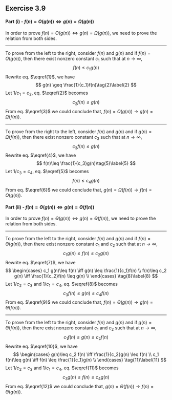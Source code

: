 ## Exercise 3.9

#### Part (i) - $f(n) = O(g(n)) \iff g(n) = \Omega(g(n))$

In order to prove $f(n) = O(g(n)) \iff g(n) = \Omega(g(n))$, we need to prove the relation from both sides. 

---

To prove from the left to the right, consider $f(n)$ and $g(n)$ and if $f(n) = O(g(n))$, then there exist nonzero constant $c_1$ such that at $n\to \infty$, 
$$
f(n)\leq c_1 g(n)\tag{1}\label{1}
$$
Rewrite eq. $\eqref{1}$, we have
$$
g(n) \geq \frac{1}{c_1}f(n)\tag{2}\label{2}
$$
Let $1/c_1 = c_2$, eq. $\eqref{2}$ becomes
$$
c_2f(n)\leq  g(n)  \tag{3}\label{3}
$$
From eq. $\eqref{3}$ we could conclude that, $f(n) = O(g(n))\to g(n) = \Omega(f(n))$. 

---

To prove from the right to the left, consider $f(n)$​ and $g(n)$​ and if $g(n) = \Omega(f(n))$​, then there exist nonzero constant $c_3$​ such that at $n\to \infty$​, 
$$
c_3f(n)\leq  g(n)  \tag{4}\label{4}
$$
Rewrite eq. $\eqref{4}$, we have
$$
f(n)\leq  \frac{1}{c_3}g(n)\tag{5}\label{5}
$$
Let $1/c_3 = c_4$, eq. $\eqref{5}$ becomes
$$
f(n)\leq  c_4g(n)  \tag{6}\label{6}
$$
From eq. $\eqref{6}$ we could conclude that, $g(n) = \Omega(f(n))\to f(n) = O(g(n))$. 

#### Part (ii) - $f(n) = \Theta(g(n)) \iff g(n) = \Theta(f(n))$

In order to prove $f(n) = \Theta(g(n)) \iff g(n) = \Theta(f(n))$, we need to prove the relation from both sides. 

---

To prove from the left to the right, consider $f(n)$ and $g(n)$ and if $f(n) = \Theta(g(n))$, then there exist nonzero constant $c_1$ and $c_2$ such that at $n\to \infty$, 
$$
c_1 g(n)\leq f(n)\leq c_2 g(n)\tag{7}\label{7}
$$
Rewrite eq. $\eqref{7}$, we have
$$
\begin{cases}
c_1 g(n)\leq f(n) \iff g(n) \leq \frac{1}{c_1}f(n) \\
f(n)\leq c_2 g(n) \iff \frac{1}{c_2}f(n) \leq g(n) \\
\end{cases} \tag{8}\label{8}
$$
Let $1/c_2 = c_3$ and $1/c_1 = c_4$, eq. $\eqref{8}$ becomes
$$
c_3f(n)\leq  g(n) \leq c_4f(n) \tag{9}\label{9}
$$
From eq. $\eqref{9}$ we could conclude that, $f(n) = \Theta(g(n))\to g(n) = \Theta(f(n))$. 

---

To prove from the left to the right, consider $f(n)$ and $g(n)$ and if $g(n) = \Theta(f(n))$, then there exist nonzero constant $c_1$ and $c_2$ such that at $n\to \infty$, 
$$
c_1 f(n)\leq g(n)\leq c_2 f(n)\tag{10}\label{10}
$$
Rewrite eq. $\eqref{10}$, we have
$$
\begin{cases}
g(n)\leq c_2 f(n) \iff \frac{1}{c_2}g(n) \leq f(n) \\
c_1 f(n)\leq g(n) \iff f(n) \leq \frac{1}{c_1}g(n) \\
\end{cases} \tag{11}\label{11}
$$
Let $1/c_2 = c_3$ and $1/c_1 = c_4$, eq. $\eqref{11}$ becomes
$$
c_3g(n)\leq  f(n) \leq c_4g(n) \tag{12}\label{12}
$$
From eq. $\eqref{12}$ we could conclude that, $g(n) = \Theta(f(n))\to f(n) = \Theta(g(n))$. 
